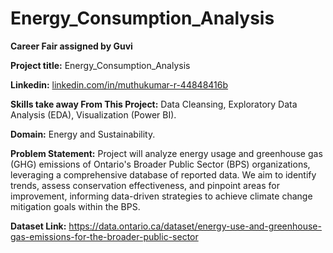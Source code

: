 # Energy_Consumption_Analysis

**Career Fair assigned by Guvi**

**Project title:** Energy_Consumption_Analysis

**Linkedin:** [linkedin.com/in/muthukumar-r-44848416b](https://www.linkedin.com/in/muthukumar-r-44848416b/)

**Skills take away From This Project:** Data Cleansing, Exploratory Data Analysis (EDA), Visualization (Power BI).

**Domain:** Energy and Sustainability.

**Problem Statement:** Project will analyze energy usage and greenhouse gas (GHG) emissions of Ontario's Broader Public Sector (BPS) organizations, leveraging a comprehensive database of reported data. We aim to identify trends, assess conservation effectiveness, and pinpoint areas for improvement, informing data-driven strategies to achieve climate change mitigation goals within the BPS.


**Dataset Link:** https://data.ontario.ca/dataset/energy-use-and-greenhouse-gas-emissions-for-the-broader-public-sector
